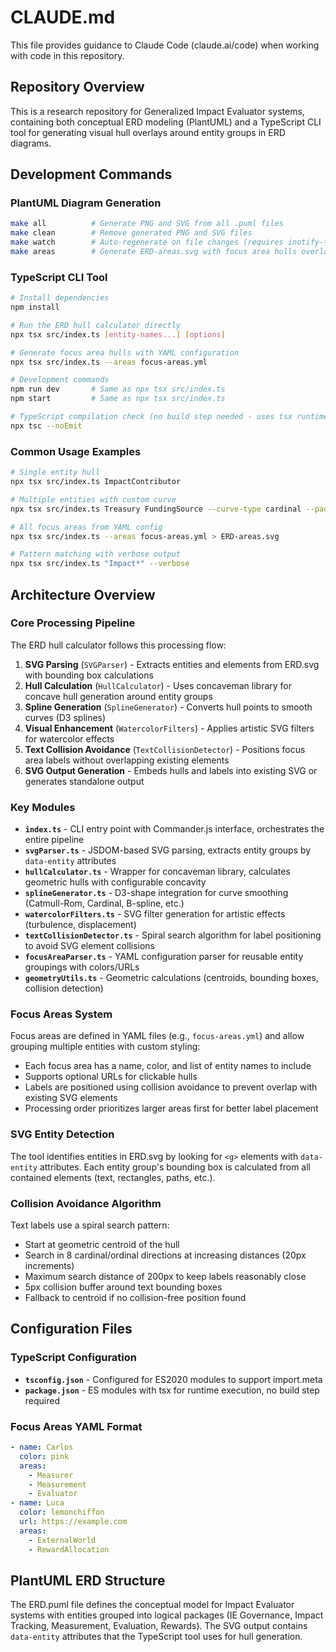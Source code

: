# CLAUDE.md

This file provides guidance to Claude Code (claude.ai/code) when working with code in this repository.

## Repository Overview

This is a research repository for Generalized Impact Evaluator systems, containing both conceptual ERD modeling (PlantUML) and a TypeScript CLI tool for generating visual hull overlays around entity groups in ERD diagrams.

## Development Commands

### PlantUML Diagram Generation

```bash
make all          # Generate PNG and SVG from all .puml files
make clean        # Remove generated PNG and SVG files
make watch        # Auto-regenerate on file changes (requires inotify-tools)
make areas        # Generate ERD-areas.svg with focus area hulls overlay
```

### TypeScript CLI Tool

```bash
# Install dependencies
npm install

# Run the ERD hull calculator directly
npx tsx src/index.ts [entity-names...] [options]

# Generate focus area hulls with YAML configuration
npx tsx src/index.ts --areas focus-areas.yml

# Development commands
npm run dev       # Same as npx tsx src/index.ts
npm start         # Same as npx tsx src/index.ts

# TypeScript compilation check (no build step needed - uses tsx runtime)
npx tsc --noEmit
```

### Common Usage Examples

```bash
# Single entity hull
npx tsx src/index.ts ImpactContributor

# Multiple entities with custom curve
npx tsx src/index.ts Treasury FundingSource --curve-type cardinal --padding 20

# All focus areas from YAML config
npx tsx src/index.ts --areas focus-areas.yml > ERD-areas.svg

# Pattern matching with verbose output
npx tsx src/index.ts "Impact*" --verbose
```

## Architecture Overview

### Core Processing Pipeline

The ERD hull calculator follows this processing flow:

1. **SVG Parsing** (`SVGParser`) - Extracts entities and elements from ERD.svg with bounding box calculations
2. **Hull Calculation** (`HullCalculator`) - Uses concaveman library for concave hull generation around entity groups
3. **Spline Generation** (`SplineGenerator`) - Converts hull points to smooth curves (D3 splines)
4. **Visual Enhancement** (`WatercolorFilters`) - Applies artistic SVG filters for watercolor effects
5. **Text Collision Avoidance** (`TextCollisionDetector`) - Positions focus area labels without overlapping existing elements
6. **SVG Output Generation** - Embeds hulls and labels into existing SVG or generates standalone output

### Key Modules

- **`index.ts`** - CLI entry point with Commander.js interface, orchestrates the entire pipeline
- **`svgParser.ts`** - JSDOM-based SVG parsing, extracts entity groups by `data-entity` attributes
- **`hullCalculator.ts`** - Wrapper for concaveman library, calculates geometric hulls with configurable concavity
- **`splineGenerator.ts`** - D3-shape integration for curve smoothing (Catmull-Rom, Cardinal, B-spline, etc.)
- **`watercolorFilters.ts`** - SVG filter generation for artistic effects (turbulence, displacement)
- **`textCollisionDetector.ts`** - Spiral search algorithm for label positioning to avoid SVG element collisions
- **`focusAreaParser.ts`** - YAML configuration parser for reusable entity groupings with colors/URLs
- **`geometryUtils.ts`** - Geometric calculations (centroids, bounding boxes, collision detection)

### Focus Areas System

Focus areas are defined in YAML files (e.g., `focus-areas.yml`) and
allow grouping multiple entities with custom styling:

- Each focus area has a name, color, and list of entity names to include
- Supports optional URLs for clickable hulls
- Labels are positioned using collision avoidance to prevent overlap with existing SVG elements
- Processing order prioritizes larger areas first for better label placement

### SVG Entity Detection

The tool identifies entities in ERD.svg by looking for `<g>` elements
with `data-entity` attributes. Each entity group's bounding box is
calculated from all contained elements (text, rectangles, paths,
etc.).

### Collision Avoidance Algorithm

Text labels use a spiral search pattern:

- Start at geometric centroid of the hull
- Search in 8 cardinal/ordinal directions at increasing distances (20px increments)
- Maximum search distance of 200px to keep labels reasonably close
- 5px collision buffer around text bounding boxes
- Fallback to centroid if no collision-free position found

## Configuration Files

### TypeScript Configuration

- **`tsconfig.json`** - Configured for ES2020 modules to support import.meta
- **`package.json`** - ES modules with tsx for runtime execution, no build step required

### Focus Areas YAML Format

```yaml
- name: Carlos
  color: pink
  areas:
    - Measurer
    - Measurement
    - Evaluator
- name: Luca
  color: lemonchiffon
  url: https://example.com
  areas:
    - ExternalWorld
    - RewardAllocation
```

## PlantUML ERD Structure

The ERD.puml file defines the conceptual model for Impact Evaluator
systems with entities grouped into logical packages (IE Governance,
Impact Tracking, Measurement, Evaluation, Rewards). The SVG output
contains `data-entity` attributes that the TypeScript tool uses for
hull generation.
